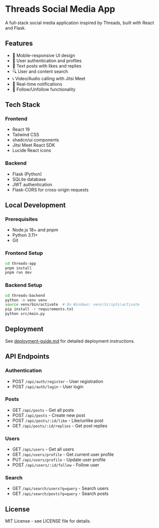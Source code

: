 # Threads Social Media App

A full-stack social media application inspired by Threads, built with React and Flask.

## Features

- 📱 Mobile-responsive UI design
- 👤 User authentication and profiles
- 📝 Text posts with likes and replies
- 🔍 User and content search
- 📞 Video/Audio calling with Jitsi Meet
- 🔔 Real-time notifications
- 👥 Follow/Unfollow functionality

## Tech Stack

### Frontend
- React 19
- Tailwind CSS
- shadcn/ui components
- Jitsi Meet React SDK
- Lucide React icons

### Backend
- Flask (Python)
- SQLite database
- JWT authentication
- Flask-CORS for cross-origin requests

## Local Development

### Prerequisites
- Node.js 18+ and pnpm
- Python 3.11+
- Git

### Frontend Setup
```bash
cd threads-app
pnpm install
pnpm run dev
```

### Backend Setup
```bash
cd threads-backend
python -m venv venv
source venv/bin/activate  # On Windows: venv\Scripts\activate
pip install -r requirements.txt
python src/main.py
```

## Deployment

See [deployment-guide.md](deployment-guide.md) for detailed deployment instructions.

## API Endpoints

### Authentication
- POST `/api/auth/register` - User registration
- POST `/api/auth/login` - User login

### Posts
- GET `/api/posts` - Get all posts
- POST `/api/posts` - Create new post
- POST `/api/posts/:id/like` - Like/unlike post
- GET `/api/posts/:id/replies` - Get post replies

### Users
- GET `/api/users` - Get all users
- GET `/api/users/profile` - Get current user profile
- PUT `/api/users/profile` - Update user profile
- POST `/api/users/:id/follow` - Follow user

### Search
- GET `/api/search/users?q=query` - Search users
- GET `/api/search/posts?q=query` - Search posts

## License

MIT License - see LICENSE file for details.

